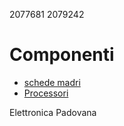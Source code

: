 2077681 2079242

# Componenti
- [schede madri](./componenti/schede_madri.md)
- [Processori](./componenti/processori.md)

Elettronica Padovana
